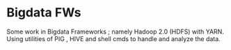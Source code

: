 # Bigdata FWs

Some work in Bigdata Frameworks ; namely Hadoop 2.0 (HDFS) with YARN.
Using utilities of PIG , HIVE and shell cmds to handle and analyze the data. 

